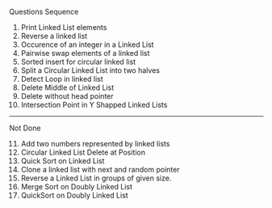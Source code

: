Questions Sequence 
1. Print Linked List elements
2. Reverse a linked list
3. Occurence of an integer in a Linked List
4. Pairwise swap elements of a linked list
5. Sorted insert for circular linked list
6. Split a Circular Linked List into two halves
7. Detect Loop in linked list
8. Delete Middle of Linked List
9. Delete without head pointer
10. Intersection Point in Y Shapped Linked Lists
-----------------------------------------------------------------------------------------------------------------------------------------------------------------------------

Not Done 

11. Add two numbers represented by linked lists
12. Circular Linked List Delete at Position
13. Quick Sort on Linked List
14. Clone a linked list with next and random pointer
15. Reverse a Linked List in groups of given size.
16. Merge Sort on Doubly Linked List
17. QuickSort on Doubly Linked List
